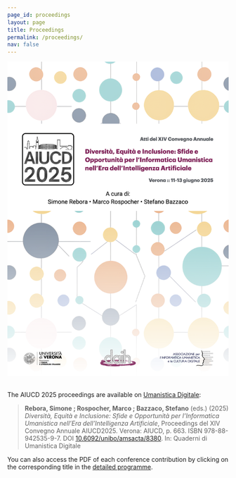 ```yaml
---
page_id: proceedings
layout: page
title: Proceedings
permalink: /proceedings/
nav: false
---
```


<a href="https://doi.org/10.6092/unibo/amsacta/8380" data-lightbox="proceedings-front" data-title="proceedings AIUCD 2025">
  <img src="/assets/img/proceedings-front.png" alt="Front cover of the AIUCD 2025 proceedings" class="proceedings-thumbnail">
</a> <br/><br/>

The AIUCD 2025 proceedings are available on [Umanistica Digitale](https://umanisticadigitale.unibo.it/pages/boa):

> **Rebora, Simone ; Rospocher, Marco ; Bazzaco, Stefano** (eds.) (2025) *Diversità, Equità e Inclusione: Sfide e Opportunità per l’Informatica Umanistica nell’Era dell’Intelligenza Artificiale*, Proceedings del XIV Convegno Annuale AIUCD2025. Verona: AIUCD, p. 663. ISBN 978-88-942535-9-7. DOI [10.6092/unibo/amsacta/8380](https://doi.org/10.6092/unibo/amsacta/8380). In: Quaderni di Umanistica Digitale

You can also access the PDF of each conference contribution by clicking on the corresponding title in the [detailed programme](/detailed-schedule/).
